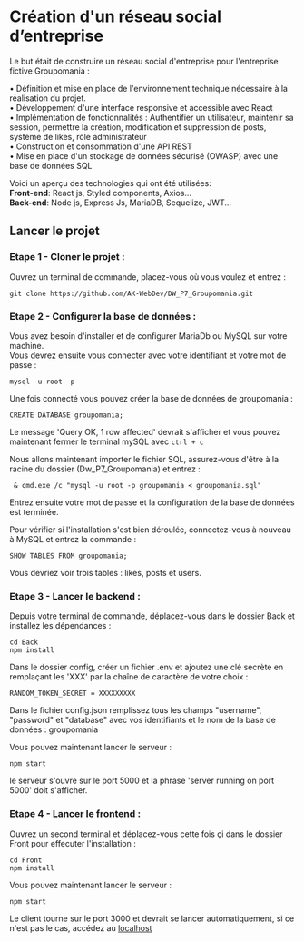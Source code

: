 ﻿# Création d'un réseau social d’entreprise
Le but était de construire un réseau social d'entreprise pour l'entreprise fictive Groupomania :

• Définition et mise en place de l'environnement technique nécessaire à la réalisation du projet.  
• Développement d'une interface responsive et accessible avec React  
• Implémentation de fonctionnalités : Authentifier un utilisateur, maintenir sa session, permettre la création, modification et suppression de    posts, système de likes,
  rôle administrateur  
• Construction et consommation d'une API REST  
• Mise en place d'un stockage de données sécurisé (OWASP) avec une base de données SQL  



Voici un aperçu des technologies qui ont été utilisées:  
**Front-end**: React js, Styled components, Axios...  
**Back-end**: Node js, Express Js, MariaDB, Sequelize, JWT...  

## Lancer le projet

### Etape 1 - Cloner le projet :
Ouvrez un terminal de commande, placez-vous où vous voulez et entrez :
```
git clone https://github.com/AK-WebDev/DW_P7_Groupomania.git
```


### Etape 2 - Configurer la base de données :
Vous avez besoin d'installer et de configurer MariaDb ou MySQL sur votre machine.  
Vous devrez ensuite vous connecter avec votre identifiant et votre mot de passe :
```
mysql -u root -p
```
Une fois connecté vous pouvez créer la base de données de groupomania :
```
CREATE DATABASE groupomania;
```
Le message 'Query OK, 1 row affected' devrait s'afficher et vous pouvez maintenant fermer le terminal mySQL avec `ctrl + c`

Nous allons maintenant importer le fichier SQL, assurez-vous d'être à la racine du dossier (Dw_P7_Groupomania) et entrez :
```
 & cmd.exe /c "mysql -u root -p groupomania < groupomania.sql" 
```
Entrez ensuite votre mot de passe et la configuration de la base de données est terminée.

Pour vérifier si l'installation s'est bien déroulée, connectez-vous à nouveau à MySQL et entrez la commande :
```
SHOW TABLES FROM groupomania;
```
Vous devriez voir trois tables : likes, posts et users.



### Etape 3 - Lancer le backend : 
Depuis votre terminal de commande, déplacez-vous dans le dossier Back et installez les dépendances :
```
cd Back
npm install
```
Dans le dossier config, créer un fichier .env et ajoutez une clé secrète en remplaçant les 'XXX' par la chaîne de caractère de votre choix :
```
RANDOM_TOKEN_SECRET = XXXXXXXXX
```
Dans le fichier config.json remplissez tous les champs "username", "password" et "database" avec vos identifiants et le nom de la base de données : groupomania

Vous pouvez maintenant lancer le serveur :
```
npm start
``` 
le serveur s'ouvre sur le port 5000 et la phrase 'server running on port 5000' doit s'afficher.

### Etape 4 - Lancer le frontend : 
Ouvrez un second terminal et déplacez-vous cette fois çi dans le dossier Front pour effecuter l'installation :
```
cd Front
npm install
```
Vous pouvez maintenant lancer le serveur :
```
npm start
```
Le client tourne sur le port 3000 et devrait se lancer automatiquement, si ce n'est pas le cas, accédez au [localhost](http://localhost:3000)
